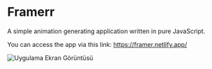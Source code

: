 # Framerr

A simple animation generating application written in pure JavaScript.


You can access the app via this link: https://framer.netlify.app/



![Uygulama Ekran Görüntüsü](https://i.imgur.com/I3q6OYc.png)

  
